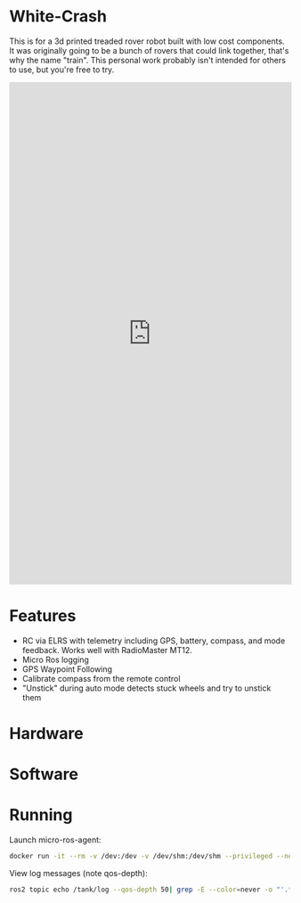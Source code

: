 # White-Crash
This is for a 3d printed treaded rover robot built with low cost components. It was originally going to be a bunch of rovers that could link together, that's why the name "train". This personal work probably isn't intended for others to use, but you're free to try.

<iframe width="507" height="901" src="https://www.youtube.com/embed/mtOcJ6Oahmc" title="Robot Indoor Obstacle Test" frameborder="0" allow="accelerometer; autoplay; clipboard-write; encrypted-media; gyroscope; picture-in-picture; web-share" referrerpolicy="strict-origin-when-cross-origin" allowfullscreen></iframe>

# Features
- RC via ELRS  with telemetry including GPS, battery, compass, and mode feedback. Works well with RadioMaster MT12.
- Micro Ros logging
- GPS Waypoint Following
- Calibrate compass from the remote control
- "Unstick" during auto mode detects stuck wheels and try to unstick them

# Hardware

# Software

# Running

Launch micro-ros-agent:

```bash
docker run -it --rm -v /dev:/dev -v /dev/shm:/dev/shm --privileged --net=host microros/micro-ros-agent:jazzy udp4 --port 8888 -v3
```

View log messages (note qos-depth):

```bash
ros2 topic echo /tank/log --qos-depth 50| grep -E --color=never -o "'.*\'"
```
